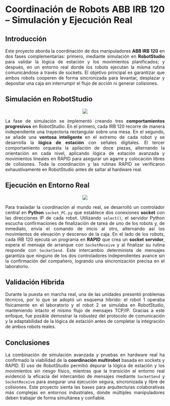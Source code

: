 <div align="justify">

# Coordinación de Robots ABB IRB 120 – Simulación y Ejecución Real

## Introducción

Este proyecto aborda la coordinación de dos manipuladores **ABB IRB 120** en dos fases complementarias: primero, mediante simulación en **RobotStudio** para validar la lógica de estación y los movimientos planificados; y después, en un entorno real donde los robots ejecutan la misma rutina comunicándose a través de sockets. El objetivo principal es garantizar que ambos robots cooperen de forma sincronizada para levantar, desplazar y depositar una caja sin interrumpir el flujo de acción ni generar colisiones.

## Simulación en RobotStudio
<p align="center">
  <img src="https://github.com/user-attachments/assets/9500abc6-e0b8-4c03-bf8e-bdc068a76703" />
</p>

La fase de simulación se implementó creando tres **comportamientos progresivos** en RobotStudio. En el primero, cada IRB 120 recorre de manera independiente una trayectoria rectangular sobre una mesa. En el segundo, se añade una **ventosa inteligente** en el extremo de cada robot y se desarrolla la **lógica de estación** con señales digitales. El tercer comportamiento orquesta la apilación de doce piezas, alternando la orientación en cada nivel, aplicando lógica de estación avanzada y movimientos lineales en RAPID para asegurar un agarre y colocación libres de colisiones. Toda la coordinación y las rutinas RAPID se verificaron exhaustivamente en RobotStudio antes de saltar al hardware real.

## Ejecución en Entorno Real
<p align="center">
  <img src="https://github.com/user-attachments/assets/68311aee-7090-4371-9ecd-a13a9a19801f" />
</p>

Para trasladar la coordinación al mundo real, se desarrolló un controlador central en **Python** `socket_PC.py` que establece dos conexiones **socket** con las direcciones IP de cada robot. Utilizando `select()`, el servidor Python escucha confirmaciones de finalización de tarea de uno de los robots y, de inmediato, envía el comando de inicio al otro, alternando así los movimientos de elevación y descenso de la caja. En el lado de los robots, cada IRB 120 ejecuta un programa en **RAPID** que crea un **socket servidor**, espera el mensaje de arranque con `SocketReceive` y al finalizar su rutina responde con `SocketSend`. Este intercambio determinista de mensajes garantiza que ninguno de los dos controladores independientes avance sin la confirmación del compañero, logrando una sincronización precisa en el laboratorio.

## Validación Híbrida

Durante la puesta en marcha real, una de las unidades presentó problemas técnicos, por lo que se adoptó un esquema híbrido: el robot 1 operaba físicamente en el laboratorio y el robot 2 se simulaba en RobotStudio, manteniendo intacto el mismo flujo de mensajes TCP/IP. Gracias a este enfoque, fue posible demostrar la robustez del protocolo de comunicación y la adaptabilidad de la lógica de estación antes de completar la integración de ambos robots reales.

## Conclusiones

La combinación de simulación avanzada y pruebas en hardware real ha confirmado la viabilidad de la **coordinación multirobot** basada en sockets y RAPID. El uso de RobotStudio permitió depurar la lógica de estación y los movimientos sin riesgo físico, mientras que la transición al entorno real evidenció la eficacia del intercambio de mensajes mediante `SocketSend` y `SocketReceive` para asegurar una ejecución segura, sincronizada y libre de colisiones. Este proyecto sienta las bases para arquitecturas colaborativas más complejas en entornos industriales, donde múltiples manipuladores deben trabajar de forma simultánea y confiable.

</div>
